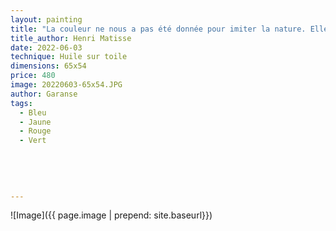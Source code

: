 ```yaml
---
layout: painting
title: "La couleur ne nous a pas été donnée pour imiter la nature. Elle nous a été donnée pour que nous puissions exprimer nos émotions." 
title_author: Henri Matisse   
date: 2022-06-03
technique: Huile sur toile
dimensions: 65x54 
price: 480
image: 20220603-65x54.JPG
author: Garanse
tags:
  - Bleu
  - Jaune
  - Rouge
  - Vert
  
 
  
  
  
---
```

![Image]({{ page.image | prepend: site.baseurl}})

